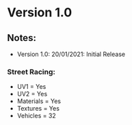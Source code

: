 # Version 1.0

## Notes:
- Version 1.0: 20/01/2021: Initial Release

### Street Racing:
- UV1 = Yes
- UV2 = Yes
- Materials = Yes
- Textures = Yes
- Vehicles = 32
